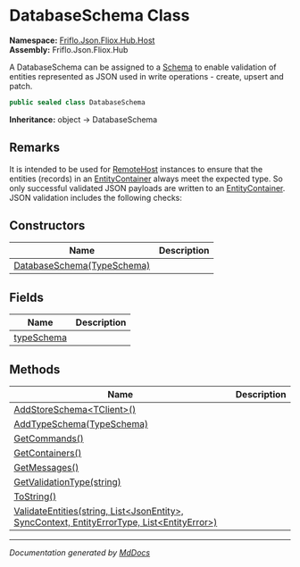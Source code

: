 ﻿<!--  
  <auto-generated>   
    The contents of this file were generated by a tool.  
    Changes to this file may be list if the file is regenerated  
  </auto-generated>   
-->

# DatabaseSchema Class

**Namespace:** [Friflo.Json.Fliox.Hub.Host](../index.md)  
**Assembly:** Friflo.Json.Fliox.Hub

A DatabaseSchema can be assigned to a [Schema](../EntityDatabase/properties/Schema.md) to enable validation of entities represented as JSON used in write operations \- create, upsert and patch.

```csharp
public sealed class DatabaseSchema
```

**Inheritance:** object → DatabaseSchema

## Remarks

It is intended to be used for [RemoteHost](../../Remote/RemoteHost/index.md) instances to ensure that the entities (records) in an [EntityContainer](../EntityContainer/index.md) always meet the expected type. So only successful validated JSON payloads are written to an [EntityContainer](../EntityContainer/index.md). JSON validation includes the following checks:

## Constructors

| Name                                                | Description |
| --------------------------------------------------- | ----------- |
| [DatabaseSchema(TypeSchema)](constructors/index.md) |             |

## Fields

| Name                               | Description |
| ---------------------------------- | ----------- |
| [typeSchema](fields/typeSchema.md) |             |

## Methods

| Name                                                                                                                           | Description |
| ------------------------------------------------------------------------------------------------------------------------------ | ----------- |
| [AddStoreSchema\<TClient\>()](methods/AddStoreSchema.md)                                                                       |             |
| [AddTypeSchema(TypeSchema)](methods/AddTypeSchema.md)                                                                          |             |
| [GetCommands()](methods/GetCommands.md)                                                                                        |             |
| [GetContainers()](methods/GetContainers.md)                                                                                    |             |
| [GetMessages()](methods/GetMessages.md)                                                                                        |             |
| [GetValidationType(string)](methods/GetValidationType.md)                                                                      |             |
| [ToString()](methods/ToString.md)                                                                                              |             |
| [ValidateEntities(string, List\<JsonEntity\>, SyncContext, EntityErrorType, List\<EntityError\>)](methods/ValidateEntities.md) |             |

___

*Documentation generated by [MdDocs](https://github.com/ap0llo/mddocs)*
